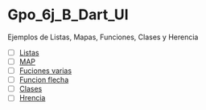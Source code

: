 # Gpo_6j_B_Dart_UI
Ejemplos de Listas, Mapas, Funciones, Clases y Herencia

- [ ] [Listas](https://dartpad.dartlang.org/)
- [ ] [MAP](https://dartpad.dartlang.org/)
- [ ] [Fuciones varias](https://dartpad.dartlang.org/)
- [ ] [Funcion flecha](https://dartpad.dartlang.org/)
- [ ] [Clases](https://dartpad.dartlang.org/)
- [ ] [Hrencia](https://dartpad.dartlang.org/)
